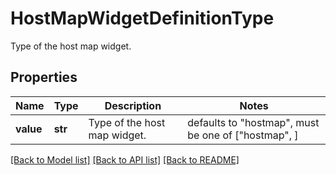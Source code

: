# HostMapWidgetDefinitionType

Type of the host map widget.

## Properties
Name | Type | Description | Notes
------------ | ------------- | ------------- | -------------
**value** | **str** | Type of the host map widget. | defaults to "hostmap",  must be one of ["hostmap", ]

[[Back to Model list]](README.md#documentation-for-models) [[Back to API list]](README.md#documentation-for-api-endpoints) [[Back to README]](README.md)


